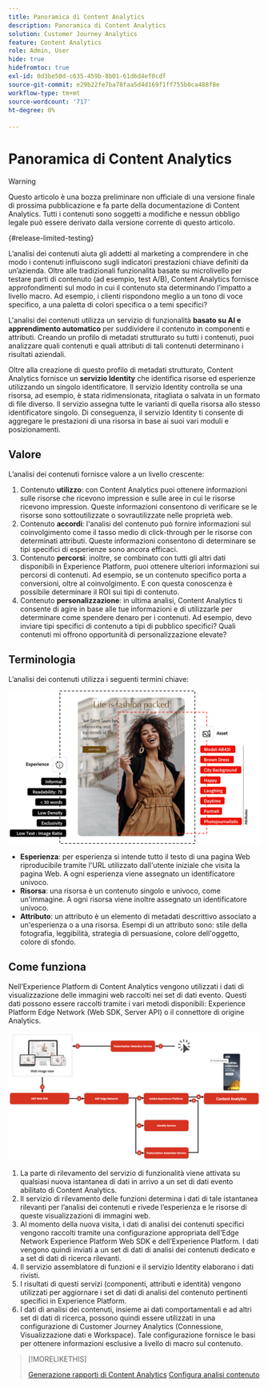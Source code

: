 ```yaml
---
title: Panoramica di Content Analytics
description: Panoramica di Content Analytics
solution: Customer Journey Analytics
feature: Content Analytics
role: Admin, User
hide: true
hidefromtoc: true
exl-id: 0d3be50d-c635-459b-8b01-61d6d4ef0cdf
source-git-commit: e29b22fe7ba78faa5d4d169f1ff755b0ca488f8e
workflow-type: tm+mt
source-wordcount: '717'
ht-degree: 0%

---
```


# Panoramica di Content Analytics

<!-- 
This is a placeholder article for upcoming Content Analytics documentation. Currently used to set up contextual help entries for developer working on onboarding UI and workspace UI 
-->

>[!WARNING]
>
>Questo articolo è una bozza preliminare non ufficiale di una versione finale di prossima pubblicazione e fa parte della documentazione di Content Analytics. Tutti i contenuti sono soggetti a modifiche e nessun obbligo legale può essere derivato dalla versione corrente di questo articolo.
>

{#release-limited-testing}

L’analisi dei contenuti aiuta gli addetti al marketing a comprendere in che modo i contenuti influiscono sugli indicatori prestazioni chiave definiti da un’azienda. Oltre alle tradizionali funzionalità basate su microlivello per testare parti di contenuto (ad esempio, test A/B), Content Analytics fornisce approfondimenti sul modo in cui il contenuto sta determinando l’impatto a livello macro. Ad esempio, i clienti rispondono meglio a un tono di voce specifico, a una paletta di colori specifica o a temi specifici?

L&#39;analisi dei contenuti utilizza un servizio di funzionalità **basato su AI e apprendimento automatico** per suddividere il contenuto in componenti e attributi. Creando un profilo di metadati strutturato su tutti i contenuti, puoi analizzare quali contenuti e quali attributi di tali contenuti determinano i risultati aziendali.

Oltre alla creazione di questo profilo di metadati strutturato, Content Analytics fornisce un **servizio Identity** che identifica risorse ed esperienze utilizzando un singolo identificatore. Il servizio Identity controlla se una risorsa, ad esempio, è stata ridimensionata, ritagliata o salvata in un formato di file diverso. Il servizio assegna tutte le varianti di quella risorsa allo stesso identificatore singolo. Di conseguenza, il servizio Identity ti consente di aggregare le prestazioni di una risorsa in base ai suoi vari moduli e posizionamenti.

## Valore

L’analisi dei contenuti fornisce valore a un livello crescente:

1. Contenuto **utilizzo**: con Content Analytics puoi ottenere informazioni sulle risorse che ricevono impression e sulle aree in cui le risorse ricevono impression. Queste informazioni consentono di verificare se le risorse sono sottoutilizzate o sovrautilizzate nelle proprietà web.
1. Contenuto **accordi**: l&#39;analisi del contenuto può fornire informazioni sul coinvolgimento come il tasso medio di click-through per le risorse con determinati attributi. Queste informazioni consentono di determinare se tipi specifici di esperienze sono ancora efficaci.
1. Contenuto **percorsi**: inoltre, se combinato con tutti gli altri dati disponibili in Experience Platform, puoi ottenere ulteriori informazioni sui percorsi di contenuti. Ad esempio, se un contenuto specifico porta a conversioni, oltre al coinvolgimento. E con questa conoscenza è possibile determinare il ROI sui tipi di contenuto.
1. Contenuto **personalizzazione**: in ultima analisi, Content Analytics ti consente di agire in base alle tue informazioni e di utilizzarle per determinare come spendere denaro per i contenuti. Ad esempio, devo inviare tipi specifici di contenuto a tipi di pubblico specifici? Quali contenuti mi offrono opportunità di personalizzazione elevate?

## Terminologia

L’analisi dei contenuti utilizza i seguenti termini chiave:

![Assets ed esperienze](/help/content-analytics/assets//content-analytics-experience-asset.png)

* **Esperienza**: per esperienza si intende tutto il testo di una pagina Web riproducibile tramite l&#39;URL utilizzato dall&#39;utente iniziale che visita la pagina Web. A ogni esperienza viene assegnato un identificatore univoco.
* **Risorsa**: una risorsa è un contenuto singolo e univoco, come un&#39;immagine. A ogni risorsa viene inoltre assegnato un identificatore univoco.
* **Attributo**: un attributo è un elemento di metadati descrittivo associato a un&#39;esperienza o a una risorsa. Esempi di un attributo sono: stile della fotografia, leggibilità, strategia di persuasione, colore dell&#39;oggetto, colore di sfondo.

## Come funziona

Nell’Experience Platform di Content Analytics vengono utilizzati i dati di visualizzazione delle immagini web raccolti nei set di dati evento. Questi dati possono essere raccolti tramite i vari metodi disponibili: Experience Platform Edge Network (Web SDK, Server API) o il connettore di origine Analytics.

![Analisi dei contenuti - Come funziona](assets/how-it-works.png)


1. La parte di rilevamento del servizio di funzionalità viene attivata su qualsiasi nuova istantanea di dati in arrivo a un set di dati evento abilitato di Content Analytics.
1. Il servizio di rilevamento delle funzioni determina i dati di tale istantanea rilevanti per l’analisi dei contenuti e rivede l’esperienza e le risorse di queste visualizzazioni di immagini web.
1. Al momento della nuova visita, i dati di analisi dei contenuti specifici vengono raccolti tramite una configurazione appropriata dell’Edge Network Experience Platform Web SDK e dell’Experience Platform. I dati vengono quindi inviati a un set di dati di analisi dei contenuti dedicato e a set di dati di ricerca rilevanti.
1. Il servizio assemblatore di funzioni e il servizio Identity elaborano i dati rivisti.
1. I risultati di questi servizi (componenti, attributi e identità) vengono utilizzati per aggiornare i set di dati di analisi del contenuto pertinenti specifici in Experience Platform.
1. I dati di analisi dei contenuti, insieme ai dati comportamentali e ad altri set di dati di ricerca, possono quindi essere utilizzati in una configurazione di Customer Journey Analytics (Connessione, Visualizzazione dati e Workspace). Tale configurazione fornisce le basi per ottenere informazioni esclusive a livello di macro sul contenuto.

>[!MORELIKETHIS]
>
>[Generazione rapporti di Content Analytics](report/report.md)
>[Configura analisi contenuto](config/configuration.md)
